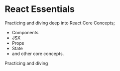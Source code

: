 # React Essentials 

Practicing and diving deep into React Core Concepts; 
- Components
- JSX
- Props
- State
- and other core concepts.

Practicing and diving 


